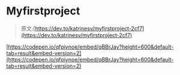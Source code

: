 # Myfirstproject

> 原文:[https://dev.to/katrinesv/myfirstproject-2cf7](https://dev.to/katrinesv/myfirstproject-2cf7)

[https://codepen.io/qfpiynoe/embed/qBBrJay?height=600&default-tab=result&embed-version=2](https://codepen.io/qfpiynoe/embed/qBBrJay?height=600&default-tab=result&embed-version=2)
